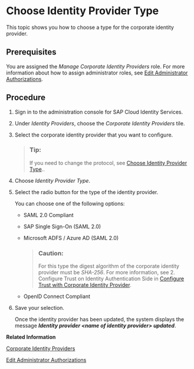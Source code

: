 <!-- loio08383795c93d439c91f0bba2318b78e3 -->

# Choose Identity Provider Type

This topic shows you how to choose a type for the corporate identity provider.



## Prerequisites

You are assigned the *Manage Corporate Identity Providers* role. For more information about how to assign administrator roles, see [Edit Administrator Authorizations](edit-administrator-authorizations-86ee374.md).



## Procedure

1.  Sign in to the administration console for SAP Cloud Identity Services.

2.  Under *Identity Providers*, choose the *Corporate Identity Providers* tile.

3.  Select the corporate identity provider that you want to configure.

    > ### Tip:  
    > If you need to change the protocol, see [Choose Identity Provider Type](choose-identity-provider-type-0838379.md)..

4.  Choose *Identity Provider Type*.

5.  Select the radio button for the type of the identity provider.

    You can choose one of the following options:

    -   SAML 2.0 Compliant

    -   SAP Single Sign-On \(SAML 2.0\)

    -   Microsoft ADFS / Azure AD \(SAML 2.0\)

        > ### Caution:  
        > For this type the digest algorithm of the corporate identity provider must be *SHA-256*. For more information, see 2. Configure Trust on Identity Authentication Side in [Configure Trust with Corporate Identity Provider](configure-trust-with-saml-2-0-corporate-identity-provider-33832e5.md).

    -   OpenID Connect Compliant


6.  Save your selection.

    Once the identity provider has been updated, the system displays the message ***Identity provider <name of identity provider\> updated***.


**Related Information**  


[Corporate Identity Providers](corporate-identity-providers-19f3eca.md "Initially, Identity Authentication is set as the default identity provider for the applications. This section describes the scenarios in which Identity Authentication acts as a proxy to delegate the authentication to a corporate identity provider.")

[Edit Administrator Authorizations](edit-administrator-authorizations-86ee374.md "As a tenant administrator, you can edit both your own authorizations and other administrators' authorizations in the administration console for SAP Cloud Identity Services. By editing the administrator authorizations you can also delete an administrator.")

